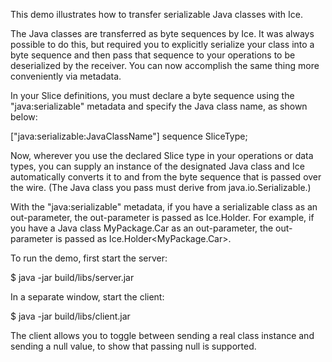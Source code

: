 This demo illustrates how to transfer serializable Java classes
with Ice.

The Java classes are transferred as byte sequences by Ice. It was
always possible to do this, but required you to explicitly serialize
your class into a byte sequence and then pass that sequence to your
operations to be deserialized by the receiver. You can now accomplish
the same thing more conveniently via metadata.

In your Slice definitions, you must declare a byte sequence using the
"java:serializable" metadata and specify the Java class name, as shown
below:

["java:serializable:JavaClassName"] sequence<byte> SliceType;

Now, wherever you use the declared Slice type in your operations or
data types, you can supply an instance of the designated Java class
and Ice automatically converts it to and from the byte sequence that
is passed over the wire. (The Java class you pass must derive from
java.io.Serializable.)

With the "java:serializable" metadata, if you have a serializable
class as an out-parameter, the out-parameter is passed as
Ice.Holder<JavaClassName>. For example, if you have a Java class
MyPackage.Car as an out-parameter, the out-parameter is passed as
Ice.Holder<MyPackage.Car>.

To run the demo, first start the server:

$ java -jar build/libs/server.jar

In a separate window, start the client:

$ java -jar build/libs/client.jar

The client allows you to toggle between sending a real class instance
and sending a null value, to show that passing null is supported.
